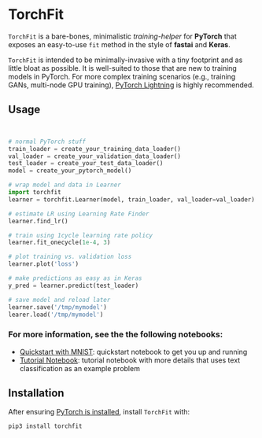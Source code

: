 # TorchFit

`TorchFit` is a bare-bones, minimalistic *training-helper* for **PyTorch** that exposes an easy-to-use `fit` method in the style of **fastai** and **Keras**.  

`TorchFit` is intended to be minimally-invasive with a tiny footprint and as little bloat as possible. It is well-suited to those that are new to training models in PyTorch. For more complex training scenarios (e.g., training GANs, multi-node GPU training), [PyTorch Lightning](https://github.com/PyTorchLightning/pytorch-lightning) is highly recommended.


## Usage

```python


# normal PyTorch stuff
train_loader = create_your_training_data_loader()
val_loader = create_your_validation_data_loader()
test_loader = create_your_test_data_loader()
model = create_your_pytorch_model()

# wrap model and data in Learner
import torchfit
learner = torchfit.Learner(model, train_loader, val_loader=val_loader)

# estimate LR using Learning Rate Finder
learner.find_lr()

# train using 1cycle learning rate policy
learner.fit_onecycle(1e-4, 3)

# plot training vs. validation loss
learner.plot('loss')

# make predictions as easy as in Keras
y_pred = learner.predict(test_loader)

# save model and reload later
learner.save('/tmp/mymodel')
learer.load('/tmp/mymodel')
```

### For more information, see the the following notebooks:
- [Quickstart with MNIST](https://github.com/amaiya/torchfit/blob/master/examples/quickstart-mnist.ipynb):  quickstart notebook to get you up and running
- [Tutorial Notebook](https://github.com/amaiya/torchfit/blob/master/examples/tutorial.ipynb):  tutorial notebook with more details that uses text classification as an example problem


## Installation

After ensuring [PyTorch is installed](https://pytorch.org/get-started/locally/), install `TorchFit` with:

```
pip3 install torchfit

```

<!-- pip3 install pillow==6.2.2 torch==1.3.1+cu100 torchvision==0.4.2+cu100 -f https://download.pytorch.org/whl/torch_stable.html -->
